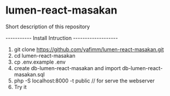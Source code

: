 # lumen-react-masakan
Short description of this repository


----------- Install Intruction -------------------

1. git clone https://github.com/yafimm/lumen-react-masakan.git
2. cd lumen-react-masakan
3. cp .env.example .env
4. create db-lumen-react-masakan and import db-lumen-react-masakan.sql
5. php -S localhost:8000 -t public          // for serve the webserver
6. Try it 

